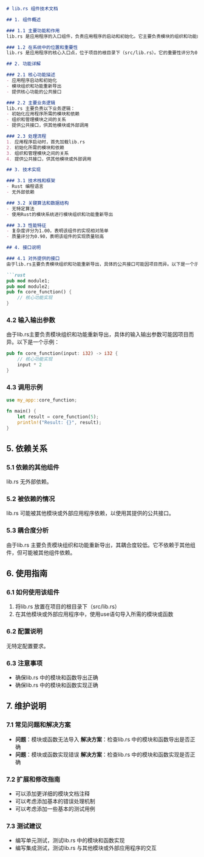 ```markdown
# lib.rs 组件技术文档

## 1. 组件概述

### 1.1 主要功能和作用
lib.rs 是应用程序的入口组件，负责应用程序的启动和初始化。它主要负责模块的组织和功能的重新导出，同时提供核心功能的公共接口。

### 1.2 在系统中的位置和重要性
lib.rs 是应用程序的核心入口点，位于项目的根目录下（src/lib.rs）。它的重要性评分为0.60，表明其在系统中具有中等重要性。该组件的正确实现和维护对整个应用程序的稳定性和可维护性至关重要。

## 2. 功能详解

### 2.1 核心功能描述
- 应用程序启动和初始化
- 模块组织和功能重新导出
- 提供核心功能的公共接口

### 2.2 主要业务逻辑
lib.rs 主要负责以下业务逻辑：
- 初始化应用程序所需的模块和依赖
- 组织和管理模块之间的关系
- 提供公共接口，供其他模块或外部调用

### 2.3 处理流程
1. 应用程序启动时，首先加载lib.rs
2. 初始化所需的模块和依赖
3. 组织和管理模块之间的关系
4. 提供公共接口，供其他模块或外部调用

## 3. 技术实现

### 3.1 技术栈和框架
- Rust 编程语言
- 无外部依赖

### 3.2 关键算法和数据结构
- 无特定算法
- 使用Rust的模块系统进行模块组织和功能重新导出

### 3.3 性能特征
- 复杂度评分为1.00，表明该组件的实现相对简单
- 质量评分为0.90，表明该组件的实现质量较高

## 4. 接口说明

### 4.1 对外提供的接口
由于lib.rs主要负责模块组织和功能重新导出，具体的公共接口可能因项目而异。以下是一个示例：

```rust
pub mod module1;
pub mod module2;
pub fn core_function() {
    // 核心功能实现
}
```

### 4.2 输入输出参数
由于lib.rs主要负责模块组织和功能重新导出，具体的输入输出参数可能因项目而异。以下是一个示例：

```rust
pub fn core_function(input: i32) -> i32 {
    // 核心功能实现
    input * 2
}
```

### 4.3 调用示例
```rust
use my_app::core_function;

fn main() {
    let result = core_function(5);
    println!("Result: {}", result);
}
```

## 5. 依赖关系

### 5.1 依赖的其他组件
lib.rs 无外部依赖。

### 5.2 被依赖的情况
lib.rs 可能被其他模块或外部应用程序依赖，以使用其提供的公共接口。

### 5.3 耦合度分析
由于lib.rs 主要负责模块组织和功能重新导出，其耦合度较低。它不依赖于其他组件，但可能被其他组件依赖。

## 6. 使用指南

### 6.1 如何使用该组件
1. 将lib.rs 放置在项目的根目录下（src/lib.rs）
2. 在其他模块或外部应用程序中，使用use语句导入所需的模块或函数

### 6.2 配置说明
无特定配置要求。

### 6.3 注意事项
- 确保lib.rs 中的模块和函数导出正确
- 确保lib.rs 中的模块和函数实现正确

## 7. 维护说明

### 7.1 常见问题和解决方案
- **问题**：模块或函数无法导入
  **解决方案**：检查lib.rs 中的模块和函数导出是否正确
- **问题**：模块或函数实现错误
  **解决方案**：检查lib.rs 中的模块和函数实现是否正确

### 7.2 扩展和修改指南
- 可以添加更详细的模块文档注释
- 可以考虑添加基本的错误处理机制
- 可以考虑添加一些基本的测试用例

### 7.3 测试建议
- 编写单元测试，测试lib.rs 中的模块和函数实现
- 编写集成测试，测试lib.rs 与其他模块或外部应用程序的交互
```